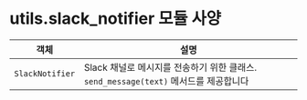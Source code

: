 # utils.slack_notifier 모듈 사양

| 객체 | 설명 |
|------|------|
| `SlackNotifier` | Slack 채널로 메시지를 전송하기 위한 클래스. `send_message(text)` 메서드를 제공합니다 |
